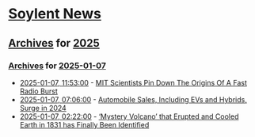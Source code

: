 # [Soylent News](../../../README.md)

## [Archives](../../index.md) for [2025](../index.md)

### [Archives](../../index.md) for [2025-01-07](index.md)

* [2025-01-07, 11:53:00](https://soylentnews.org/article.pl?sid=25/01/06/0936221&from=rss) - [MIT Scientists Pin Down The Origins Of A Fast Radio Burst](https://soylentnews.org/article.pl?sid=25/01/06/0936221&from=rss)
* [2025-01-07, 07:06:00](https://soylentnews.org/article.pl?sid=25/01/06/0931238&from=rss) - [Automobile Sales, Including EVs and Hybrids, Surge in 2024](https://soylentnews.org/article.pl?sid=25/01/06/0931238&from=rss)
* [2025-01-07, 02:22:00](https://soylentnews.org/article.pl?sid=25/01/05/1850229&from=rss) - [‘Mystery Volcano’ that Erupted and Cooled Earth in 1831 has Finally Been Identified](https://soylentnews.org/article.pl?sid=25/01/05/1850229&from=rss)
